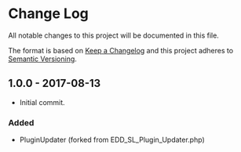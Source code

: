 # Change Log
All notable changes to this project will be documented in this file.

The format is based on [Keep a Changelog](http://keepachangelog.com/)
and this project adheres to [Semantic Versioning](http://semver.org/).

## 1.0.0 - 2017-08-13
- Initial commit.
### Added
- PluginUpdater (forked from EDD_SL_Plugin_Updater.php)